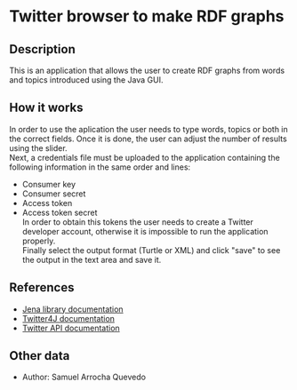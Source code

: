 # Twitter browser to make RDF graphs
## Description
This is an application that allows the user to create RDF graphs from words and topics introduced using the Java GUI.
## How it works
In order to use the aplication the user needs to type words, topics or both in the correct fields. Once it is done, the user can adjust the number of results using the slider.  
Next, a credentials file must be uploaded to the application containing the following information in the same order and lines:
* Consumer key
* Consumer secret
* Access token
* Access token secret  
In order to obtain this tokens the user needs to create a Twitter developer account, otherwise it is impossible to run the application properly.  
Finally select the output format (Turtle or XML) and click "save" to see the output in the text area and save it.
## References
* [Jena library documentation](https://jena.apache.org/documentation/)
* [Twitter4J documentation](https://twitter4j.org/en/)
* [Twitter API documentation](https://developer.twitter.com/en/docs)
## Other data
* Author: Samuel Arrocha Quevedo